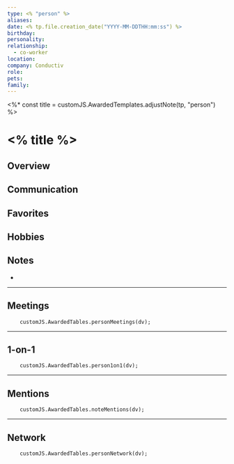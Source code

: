 ```yaml
---
type: <% "person" %>
aliases: 
date: <% tp.file.creation_date("YYYY-MM-DDTHH:mm:ss") %>
birthday: 
personality: 
relationship:
  - co-worker
location: 
company: Conductiv
role: 
pets: 
family:
---
```

<%* const title = customJS.AwardedTemplates.adjustNote(tp, "person") %>
# <% title %>

## Overview


## Communication


## Favorites


## Hobbies


## Notes
- 

---
## Meetings
```dataviewjs
	customJS.AwardedTables.personMeetings(dv);
```

---
## 1-on-1
```dataviewjs
	customJS.AwardedTables.person1on1(dv);
```

---
## Mentions
```dataviewjs
	customJS.AwardedTables.noteMentions(dv);
```

---
## Network
```dataviewjs
	customJS.AwardedTables.personNetwork(dv);
```